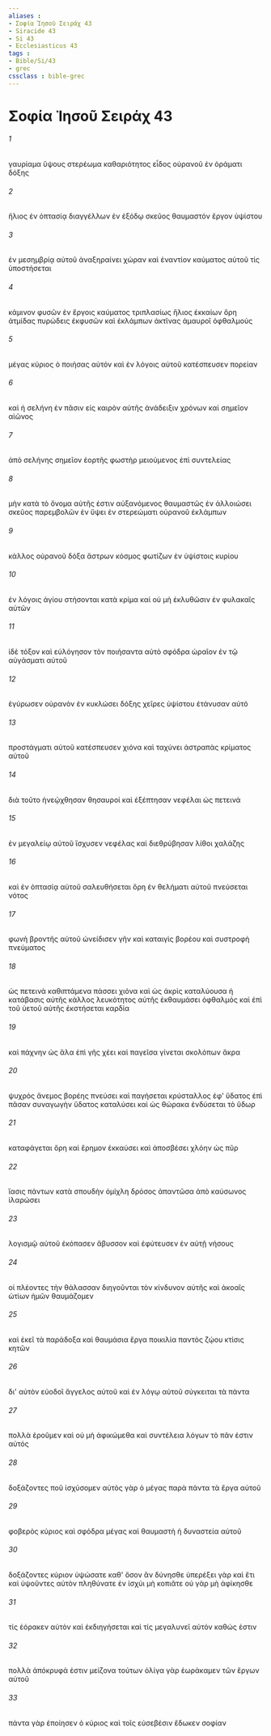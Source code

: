 ```yaml
---
aliases : 
- Σοφία Ἰησοῦ Σειράχ 43
- Siracide 43
- Si 43
- Ecclesiasticus 43
tags : 
- Bible/Si/43
- grec
cssclass : bible-grec
---
```


# Σοφία Ἰησοῦ Σειράχ 43

###### 1
γαυρίαμα ὕψους στερέωμα καθαριότητος εἶδος οὐρανοῦ ἐν ὁράματι δόξης
###### 2
ἥλιος ἐν ὀπτασίᾳ διαγγέλλων ἐν ἐξόδῳ σκεῦος θαυμαστόν ἔργον ὑψίστου
###### 3
ἐν μεσημβρίᾳ αὐτοῦ ἀναξηραίνει χώραν καὶ ἐναντίον καύματος αὐτοῦ τίς ὑποστήσεται
###### 4
κάμινον φυσῶν ἐν ἔργοις καύματος τριπλασίως ἥλιος ἐκκαίων ὄρη ἀτμίδας πυρώδεις ἐκφυσῶν καὶ ἐκλάμπων ἀκτῖνας ἀμαυροῖ ὀφθαλμούς
###### 5
μέγας κύριος ὁ ποιήσας αὐτόν καὶ ἐν λόγοις αὐτοῦ κατέσπευσεν πορείαν
###### 6
καὶ ἡ σελήνη ἐν πᾶσιν εἰς καιρὸν αὐτῆς ἀνάδειξιν χρόνων καὶ σημεῖον αἰῶνος
###### 7
ἀπὸ σελήνης σημεῖον ἑορτῆς φωστὴρ μειούμενος ἐπὶ συντελείας
###### 8
μὴν κατὰ τὸ ὄνομα αὐτῆς ἐστιν αὐξανόμενος θαυμαστῶς ἐν ἀλλοιώσει σκεῦος παρεμβολῶν ἐν ὕψει ἐν στερεώματι οὐρανοῦ ἐκλάμπων
###### 9
κάλλος οὐρανοῦ δόξα ἄστρων κόσμος φωτίζων ἐν ὑψίστοις κυρίου
###### 10
ἐν λόγοις ἁγίου στήσονται κατὰ κρίμα καὶ οὐ μὴ ἐκλυθῶσιν ἐν φυλακαῖς αὐτῶν
###### 11
ἰδὲ τόξον καὶ εὐλόγησον τὸν ποιήσαντα αὐτὸ σφόδρα ὡραῖον ἐν τῷ αὐγάσματι αὐτοῦ
###### 12
ἐγύρωσεν οὐρανὸν ἐν κυκλώσει δόξης χεῖρες ὑψίστου ἐτάνυσαν αὐτό
###### 13
προστάγματι αὐτοῦ κατέσπευσεν χιόνα καὶ ταχύνει ἀστραπὰς κρίματος αὐτοῦ
###### 14
διὰ τοῦτο ἠνεῴχθησαν θησαυροί καὶ ἐξέπτησαν νεφέλαι ὡς πετεινά
###### 15
ἐν μεγαλείῳ αὐτοῦ ἴσχυσεν νεφέλας καὶ διεθρύβησαν λίθοι χαλάζης
###### 16
καὶ ἐν ὀπτασίᾳ αὐτοῦ σαλευθήσεται ὄρη ἐν θελήματι αὐτοῦ πνεύσεται νότος
###### 17
φωνὴ βροντῆς αὐτοῦ ὠνείδισεν γῆν καὶ καταιγὶς βορέου καὶ συστροφὴ πνεύματος
###### 18
ὡς πετεινὰ καθιπτάμενα πάσσει χιόνα καὶ ὡς ἀκρὶς καταλύουσα ἡ κατάβασις αὐτῆς κάλλος λευκότητος αὐτῆς ἐκθαυμάσει ὀφθαλμός καὶ ἐπὶ τοῦ ὑετοῦ αὐτῆς ἐκστήσεται καρδία
###### 19
καὶ πάχνην ὡς ἅλα ἐπὶ γῆς χέει καὶ παγεῖσα γίνεται σκολόπων ἄκρα
###### 20
ψυχρὸς ἄνεμος βορέης πνεύσει καὶ παγήσεται κρύσταλλος ἐφ' ὕδατος ἐπὶ πᾶσαν συναγωγὴν ὕδατος καταλύσει καὶ ὡς θώρακα ἐνδύσεται τὸ ὕδωρ
###### 21
καταφάγεται ὄρη καὶ ἔρημον ἐκκαύσει καὶ ἀποσβέσει χλόην ὡς πῦρ
###### 22
ἴασις πάντων κατὰ σπουδὴν ὁμίχλη δρόσος ἀπαντῶσα ἀπὸ καύσωνος ἱλαρώσει
###### 23
λογισμῷ αὐτοῦ ἐκόπασεν ἄβυσσον καὶ ἐφύτευσεν ἐν αὐτῇ νήσους
###### 24
οἱ πλέοντες τὴν θάλασσαν διηγοῦνται τὸν κίνδυνον αὐτῆς καὶ ἀκοαῖς ὠτίων ἡμῶν θαυμάζομεν
###### 25
καὶ ἐκεῖ τὰ παράδοξα καὶ θαυμάσια ἔργα ποικιλία παντὸς ζῴου κτίσις κητῶν
###### 26
δι' αὐτὸν εὐοδοῖ ἄγγελος αὐτοῦ καὶ ἐν λόγῳ αὐτοῦ σύγκειται τὰ πάντα
###### 27
πολλὰ ἐροῦμεν καὶ οὐ μὴ ἀφικώμεθα καὶ συντέλεια λόγων τὸ πᾶν ἐστιν αὐτός
###### 28
δοξάζοντες ποῦ ἰσχύσομεν αὐτὸς γὰρ ὁ μέγας παρὰ πάντα τὰ ἔργα αὐτοῦ
###### 29
φοβερὸς κύριος καὶ σφόδρα μέγας καὶ θαυμαστὴ ἡ δυναστεία αὐτοῦ
###### 30
δοξάζοντες κύριον ὑψώσατε καθ' ὅσον ἂν δύνησθε ὑπερέξει γὰρ καὶ ἔτι καὶ ὑψοῦντες αὐτὸν πληθύνατε ἐν ἰσχύι μὴ κοπιᾶτε οὐ γὰρ μὴ ἀφίκησθε
###### 31
τίς ἑόρακεν αὐτὸν καὶ ἐκδιηγήσεται καὶ τίς μεγαλυνεῖ αὐτὸν καθώς ἐστιν
###### 32
πολλὰ ἀπόκρυφά ἐστιν μείζονα τούτων ὀλίγα γὰρ ἑωράκαμεν τῶν ἔργων αὐτοῦ
###### 33
πάντα γὰρ ἐποίησεν ὁ κύριος καὶ τοῖς εὐσεβέσιν ἔδωκεν σοφίαν
